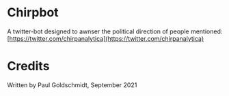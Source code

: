 # Chirpbot
 A twitter-bot designed to awnser the political direction of people mentioned: [https://twitter.com/chirpanalytica](https://twitter.com/chirpanalytica)

# Credits
Written by Paul Goldschmidt, September 2021
